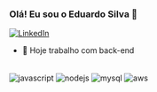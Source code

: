 ### Olá! Eu sou o Eduardo Silva 👋

[![LinkedIn](https://img.shields.io/badge/LinkedIn-0077B5?style=for-the-badge&logo=linkedin&logoColor=white)](https://www.linkedin.com/in/eduardo-silva-6a56a11ab)

- 🔭 Hoje trabalho com back-end

<div style="display: inline_block"><br/>
    <img align="center" alt="javascript"src="https://img.shields.io/badge/JavaScript-323330?style=for-the-badge&logo=javascript&logoColor=F7DF1E" />
    <img align="center" alt="nodejs"src="https://img.shields.io/badge/Node.js-43853D?style=for-the-badge&logo=node.js&logoColor=white" />
    <img align="center" alt="mysql"src="https://img.shields.io/badge/MySQL-00000F?style=for-the-badge&logo=mysql&logoColor=white" />
    <img align="center" alt="aws"src="https://img.shields.io/badge/Amazon_AWS-232F3E?style=for-the-badge&logo=amazon-aws&logoColor=white" />
</div>
